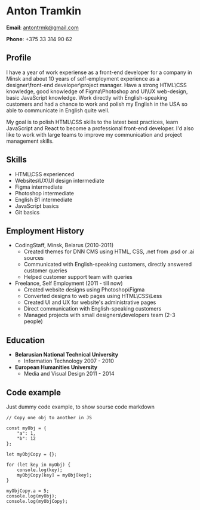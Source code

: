 # Anton Tramkin

**Email**: antontrmk@gmail.com

**Phone**: +375 33 314 90 62

## Profile

I have a year of work experiense as a front-end developer for a company in Minsk and about 10 years of self-employment experience as a designer\front-end developer\project manager. Have a strong HTML\CSS knowledge, good knowledge of Figma\Photoshop and UI\UX web-design, basic JavaScript knowledge. Work directly with English-speaking customers and had a chance to work and polish my English in the USA so able to communicate in English quite well.

My goal is to polish HTML\CSS skills to the latest best practices, learn JavaScript and React to become a professional front-end developer. I'd also like to work with large teams to improve my communication and project management skills. 

## Skills

* HTML\CSS experienced
* Websites\UX\UI design intermediate
* Figma intermediate
* Photoshop intermediate
* English B1 intermediate
* JavaScript basics
* Git basics

## Employment History

* CodingStaff, Minsk, Belarus (2010-2011)
    * Created themes for DNN CMS using HTML, CSS, .net from .psd or .ai sources
    * Communicated with English-speaking customers, directly answered customer queries
    * Helped customer support team with queries
* Freelance, Self Employment (2011 - till now)
    * Created website designs using Photoshop\Figma
    * Converted designs to web pages using HTML\CSS\Less
    * Created UI and UX for website's administrative pages
    * Direct communication with English-speaking customers
    * Managed projects with small designers\developers team (2-3 people)

## Education

* **Belarusian National Technical University** 
    * Information Technology 2007 - 2010
* **European Humanities University** 
    * Media and Visual Design 2011 - 2014


## Code example

Just dummy code example, to show sourse code markdown

```
// Copy one obj to another in JS

const myObj = {
    "a": 1,
    "b": 12
};

let myObjCopy = {};

for (let key in myObj) {
    console.log(key);
    myObjCopy[key] = myObj[key];
}

myObjCopy.a = 5;
console.log(myObj);
console.log(myObjCopy);
```


